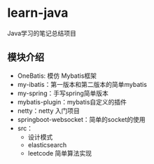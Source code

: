 # learn-java
Java学习的笔记总结项目
## 模块介绍
- OneBatis: 模仿 Mybatis框架
- my-ibatis：第一版本和第二版本的简单mybatis
- my-spring：手写spring简单版本
- mybatis-plugin：mybatis自定义的插件
- netty：netty 入门项目
- springboot-websocket：简单的socket的使用
- src： 
  - 设计模式
  - elasticsearch
  - leetcode 简单算法实现
